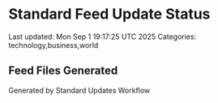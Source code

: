 # Standard Feed Update Status
Last updated: Mon Sep  1 19:17:25 UTC 2025
Categories: technology,business,world

## Feed Files Generated

Generated by Standard Updates Workflow
